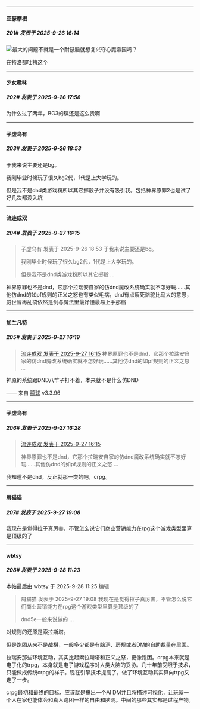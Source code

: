﻿
*****

####  亚瑟摩根  
##### 201#       发表于 2025-9-26 16:14

<img src="https://static.stage1st.com/image/smiley/face2017/013.png" referrerpolicy="no-referrer">最大的问题不就是一个耐瑟脑就想复兴夺心魔帝国吗？

在特洛都吐槽这个


*****

####  少女趣味  
##### 202#       发表于 2025-9-26 17:58

为什么过了两年，BG3的碟还是这么贵啊


*****

####  子虚乌有  
##### 203#       发表于 2025-9-26 18:53

于我来说主要还是bg。

我刚毕业时候玩了很久bg2代，1代是上大学玩的。

但是我不是dnd类游戏粉所以其它掷骰子并没有吸引我。包括神界原罪2也是试了好几次都没入坑


*****

####  流连成双  
##### 204#       发表于 2025-9-27 16:15

<blockquote>子虚乌有 发表于 2025-9-26 18:53
于我来说主要还是bg。

我刚毕业时候玩了很久bg2代，1代是上大学玩的。

但是我不是dnd类游戏粉所以其它掷骰 ...</blockquote>
神界原罪也不是dnd，它那个拉瑞安自家的仿dnd魔改系统确实就不怎好玩……其他仿dnd的如pf规则的正义之怒也有类似毛病，dnd有点瘦死骆驼比马大的意思，威世智再乱搞依然是剑与魔法里最好懂最易上手那档


*****

####  加兰凡特  
##### 205#       发表于 2025-9-27 16:19

<blockquote><a href="httphttps://stage1st.com/2b/forum.php?mod=redirect&amp;goto=findpost&amp;pid=68496478&amp;ptid=2150442" target="_blank">流连成双 发表于 2025-9-27 16:15</a>
神界原罪也不是dnd，它那个拉瑞安自家的仿dnd魔改系统确实就不怎好玩……其他仿dnd的如pf规则的正义之怒 ...</blockquote>
神原的系统跟DND八竿子打不着，本来就不是什么仿DND

—— 来自 [鹅球](https://www.pgyer.com/GcUxKd4w) v3.3.96


*****

####  子虚乌有  
##### 206#       发表于 2025-9-27 16:28

<blockquote><a href="httphttps://stage1st.com/2b/forum.php?mod=redirect&amp;goto=findpost&amp;pid=68496478&amp;ptid=2150442" target="_blank">流连成双 发表于 2025-9-27 16:15</a>

神界原罪也不是dnd，它那个拉瑞安自家的仿dnd魔改系统确实就不怎好玩……其他仿dnd的如pf规则的正义之怒 ...</blockquote>
我知道不是dnd，反正就那一类的吧，crpg。


*****

####  屑猫猫  
##### 207#       发表于 2025-9-27 19:08

我现在是觉得拉子真厉害，不管怎么说它们商业营销能力在rpg这个游戏类型里算是顶级的了


*****

####  wbtsy  
##### 208#       发表于 2025-9-28 11:23

 本帖最后由 wbtsy 于 2025-9-28 11:25 编辑 
<blockquote>屑猫猫 发表于 2025-9-27 19:08
我现在是觉得拉子真厉害，不管怎么说它们商业营销能力在rpg这个游戏类型里算是顶级的了

dnd5e一般来说做的 ...</blockquote>

对规则的还原是索拉斯塔。

但是跑团从来不是战棋，一般多少都是有脑洞、房规或者DM的自助裁量在里面。

拉瑞安那些环境互动，其实比起索拉斯塔和正义之怒，更像跑团。crpg本来就是电子化的trpg，本身就是电子游戏程序对人类大脑的妥协。几十年前受限于技术，只能做成传统crpg的样子。现在引擎技术提高了，做了环境互动其实算向trpg又走了一步。

crpg最初和最终的目标，应该就是搞出一个AI DM并且将描述可视化，让玩家一个人在家也能体会和真人跑团一样的自由和脑洞。中间的那些其实都是过程产物。

